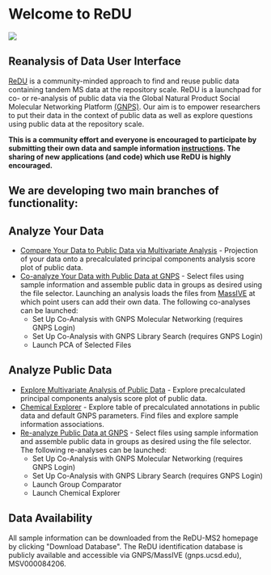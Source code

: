 # Welcome to ReDU

![](https://github.com/mwang87/ReDU-MS2-GNPS/workflows/production-integration/badge.svg)

## Reanalysis of Data User Interface

[ReDU](https://redu.ucsd.edu/) is a community-minded approach to find and reuse public data containing tandem MS data at the repository scale. ReDU is a launchpad for co- or re-analysis of public data via the Global Natural Product Social Molecular Networking Platform [(GNPS)](https://gnps.ucsd.edu/ProteoSAFe/static/gnps-splash.jsp). Our aim is to empower researchers to put their data in the context of public data as well as explore questions using public data at the repository scale.

**This is a community effort and everyone is encouraged to participate by submitting their own data and sample information [instructions](https://mwang87.github.io/ReDU-MS2-Documentation/HowtoContribute). The sharing of new applications (and code) which use ReDU is highly encouraged.**

## We are developing two main branches of functionality:

## Analyze Your Data
* [Compare Your Data to Public Data via Multivariate Analysis](https://mwang87.github.io/ReDU-MS2-Documentation/AnalyzeYourData_MultivariateComparisons) - Projection of your data onto a precalculated principal components analysis score plot of public data. <br>
* [Co-analyze Your Data with Public Data at GNPS](https://mwang87.github.io/ReDU-MS2-Documentation/AnalyzeYourData_CoAnalysis_at_GNPS) - Select files using sample information and assemble public data in groups as desired using the file selector. Launching an analysis loads the files from [MassIVE](https://massive.ucsd.edu/ProteoSAFe/static/massive.jsp) at which point users can add their own data. The following co-analyses can be launched:
  * Set Up Co-Analysis with GNPS Molecular Networking (requires GNPS Login)
  * Set Up Co-Analysis with GNPS Library Search (requires GNPS Login)
  * Launch PCA of Selected Files
  
## Analyze Public Data
* [Explore Multivariate Analysis of Public Data](https://mwang87.github.io/ReDU-MS2-Documentation/AnalyzePublicData_MultivariateComparisons) - Explore precalculated principal components analysis score plot of public data. <br>
* [Chemical Explorer](https://mwang87.github.io/ReDU-MS2-Documentation/AnalyzePublicData_ChemicalEnrichment) - Explore table of precalculated annotations in  public data and default GNPS parameters. Find files and explore sample information associations. <br>
* [Re-analyze Public Data at GNPS](https://mwang87.github.io/ReDU-MS2-Documentation/PublicData_Reanalysis_at_GNPS) - Select files using sample information and assemble public data in groups as desired using the file selector. The following re-analyses can be launched:
  * Set Up Co-Analysis with GNPS Molecular Networking (requires GNPS Login)
  * Set Up Co-Analysis with GNPS Library Search (requires GNPS Login)
  * Launch Group Comparator
  * Launch Chemical Explorer 
 
## Data Availability
All sample information can be downloaded from the ReDU-MS2 homepage by clicking "Download Database". The ReDU identification database is publicly available and accessible via GNPS/MassIVE (gnps.ucsd.edu), MSV000084206.
